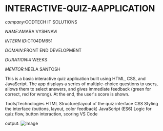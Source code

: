 # INTERACTIVE-QUIZ-AAPPLICATION

*company*:CODTECH IT SOLUTIONS

*NAME*:AMARA VYSHNAVI

*INTERN ID*:CT04DM651

*DOMAIN*:FRONT END DEVELOPMENT

*DURATION*:4 WEEKS

*MENTOR*:NEELA SANTOSH

This is a basic interactive quiz application built using HTML, CSS, and JavaScript. The app displays a series of multiple-choice questions to users, allows them to select answers, and gives immediate feedback (green for correct, red for wrong). At the end, the user's score is shown.

Tools/Technologies
HTML	Structure/layout of the quiz interface
CSS	Styling the interface (buttons, layout, color feedback)
JavaScript (ES6)	Logic for quiz flow, button interaction, scoring
VS Code 

output:
![Image](https://github.com/user-attachments/assets/b3a38e60-e0f6-4442-a372-073be2837cda)
